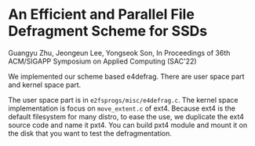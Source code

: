 # An Efficient and Parallel File Defragment Scheme for SSDs

Guangyu Zhu, Jeongeun Lee, Yongseok Son, In Proceedings of 36th ACM/SIGAPP
Symposium on Applied Computing (SAC'22)

We implemented our scheme based e4defrag. There are user space part and kernel
space part.

The user space part is in `e2fsprogs/misc/e4defrag.c`.
The kernel space implementation is focus on `move_extent.c` of ext4.
Because ext4 is the default filesystem for many distro, to ease the use, we
duplicate the ext4 source code and name it pxt4. You can build pxt4 module and
mount it on the disk that you want to test the defragmentation.
